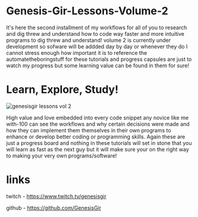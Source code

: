 # Genesis-Gir-Lessons-Volume-2
It's here the second installment of my workflows for all of you to research and dig threw and understand how to code way faster and more intuitive
programs to dig threw and understand! volume 2 is currently under development so sofware will be addded day by day or whenever they do I cannot stress enough how important it is to reference the automatetheboringstuff for these tutorials and progress capsules are just to watch my progress but some learning value can be found in them for sure!

# Learn, Explore, Study!
![genesisgir lessons vol 2](https://user-images.githubusercontent.com/87259615/161514841-442863a1-b718-4a81-9046-4c6fc53e0531.png)


High value and love embedded into every code snippet any novice like me with-100 can see the workflows and why certain decisions were made and how they can implement them themselves in their own programs to enhance or develop  better coding or programming skills. Again these are just a progress board and nothing in these tutorials will set in stone that you will learn as fast as the next guy but it will make sure your on the right way to making your very own programs/software!

# links

twitch - https://www.twitch.tv/genesisgir

github - https://github.com/GenesisGir

